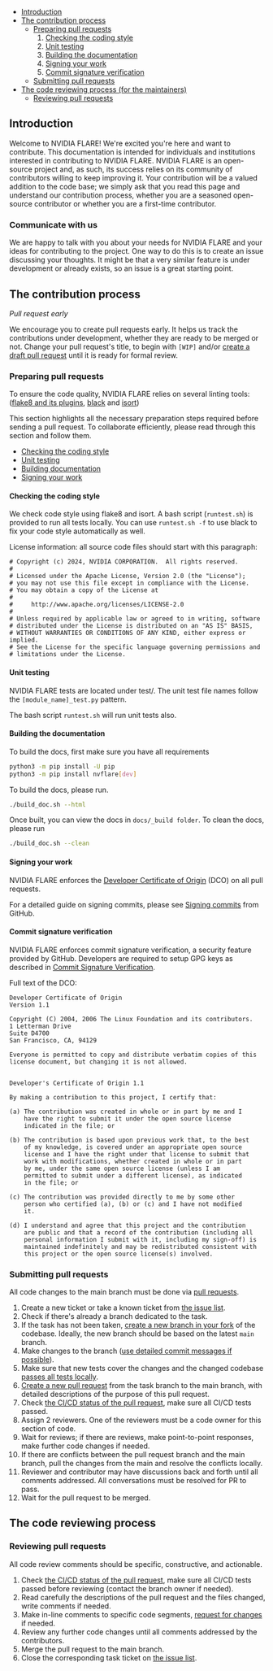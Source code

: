 - [Introduction](#introduction)
- [The contribution process](#the-contribution-process)
  * [Preparing pull requests](#preparing-pull-requests)
    1. [Checking the coding style](#checking-the-coding-style)
    1. [Unit testing](#unit-testing)
    1. [Building the documentation](#building-the-documentation)
    1. [Signing your work](#signing-your-work)
    1. [Commit signature verification](#commit-signature-verification)
  * [Submitting pull requests](#submitting-pull-requests)
- [The code reviewing process (for the maintainers)](#the-code-reviewing-process)
  * [Reviewing pull requests](#reviewing-pull-requests)

## Introduction


Welcome to NVIDIA FLARE! We're excited you're here and want to contribute.
This documentation is intended for individuals and institutions interested in contributing to NVIDIA FLARE.
NVIDIA FLARE is an open-source project and, as such, its success relies on its community of contributors willing to keep improving it.
Your contribution will be a valued addition to the code base;
we simply ask that you read this page and understand our contribution process, whether you are a seasoned open-source contributor or whether you are a first-time contributor.

### Communicate with us

We are happy to talk with you about your needs for NVIDIA FLARE and your ideas for contributing to the project.
One way to do this is to create an issue discussing your thoughts. It might be that a very similar feature is under development or already exists, so an issue is a great starting point.

## The contribution process

_Pull request early_

We encourage you to create pull requests early.
It helps us track the contributions under development, whether they are ready to be merged or not. Change your pull request's title, to begin with `[WIP]` and/or [create a draft pull request](https://docs.github.com/en/github/collaborating-with-issues-and-pull-requests/about-pull-requests#draft-pull-requests) until it is ready for formal review.


### Preparing pull requests
To ensure the code quality, NVIDIA FLARE relies on several linting tools:
([flake8 and its plugins](https://github.com/pycqa/flake8), [black](https://github.com/psf/black) and [isort](https://github.com/timothycrosley/isort))

This section highlights all the necessary preparation steps required before sending a pull request.
To collaborate efficiently, please read through this section and follow them.

* [Checking the coding style](#checking-the-coding-style)
* [Unit testing](#unit-testing)
* [Building documentation](#building-the-documentation)
* [Signing your work](#signing-your-work)


#### Checking the coding style
We check code style using flake8 and isort.
A bash script (`runtest.sh`) is provided to run all tests locally.
You can use `runtest.sh -f` to use black to fix your code style automatically as well.

License information: all source code files should start with this paragraph:
```
# Copyright (c) 2024, NVIDIA CORPORATION.  All rights reserved.
#
# Licensed under the Apache License, Version 2.0 (the "License");
# you may not use this file except in compliance with the License.
# You may obtain a copy of the License at
#
#     http://www.apache.org/licenses/LICENSE-2.0
#
# Unless required by applicable law or agreed to in writing, software
# distributed under the License is distributed on an "AS IS" BASIS,
# WITHOUT WARRANTIES OR CONDITIONS OF ANY KIND, either express or implied.
# See the License for the specific language governing permissions and
# limitations under the License.

```

#### Unit testing
NVIDIA FLARE tests are located under test/.
The unit test file names follow the `[module_name]_test.py` pattern.

The bash script `runtest.sh` will run unit tests also.

#### Building the documentation
To build the docs, first make sure you have all requirements

```bash
python3 -m pip install -U pip
python3 -m pip install nvflare[dev]
```

To build the docs, please run. 

```bash
./build_doc.sh --html
```

Once built, you can view the docs in `docs/_build folder`. To clean the docs, please run

```bash
./build_doc.sh --clean
```

#### Signing your work
NVIDIA FLARE enforces the [Developer Certificate of Origin](https://developercertificate.org/) (DCO) on all pull requests.

For a detailed guide on signing commits, please see [Signing commits](https://docs.github.com/en/authentication/managing-commit-signature-verification/signing-commits) from GitHub.

#### Commit signature verification
NVIDIA FLARE enforces commit signature verification, a security feature provided by GitHub. Developers are required to setup GPG keys as described in [Commit Signature Verification](https://docs.github.com/en/authentication/managing-commit-signature-verification/about-commit-signature-verification#gpg-commit-signature-verification).

Full text of the DCO:
```
Developer Certificate of Origin
Version 1.1

Copyright (C) 2004, 2006 The Linux Foundation and its contributors.
1 Letterman Drive
Suite D4700
San Francisco, CA, 94129

Everyone is permitted to copy and distribute verbatim copies of this
license document, but changing it is not allowed.


Developer's Certificate of Origin 1.1

By making a contribution to this project, I certify that:

(a) The contribution was created in whole or in part by me and I
    have the right to submit it under the open source license
    indicated in the file; or

(b) The contribution is based upon previous work that, to the best
    of my knowledge, is covered under an appropriate open source
    license and I have the right under that license to submit that
    work with modifications, whether created in whole or in part
    by me, under the same open source license (unless I am
    permitted to submit under a different license), as indicated
    in the file; or

(c) The contribution was provided directly to me by some other
    person who certified (a), (b) or (c) and I have not modified
    it.

(d) I understand and agree that this project and the contribution
    are public and that a record of the contribution (including all
    personal information I submit with it, including my sign-off) is
    maintained indefinitely and may be redistributed consistent with
    this project or the open source license(s) involved.
```

### Submitting pull requests
All code changes to the main branch must be done via [pull requests](https://help.github.com/en/github/collaborating-with-issues-and-pull-requests/proposing-changes-to-your-work-with-pull-requests).
1. Create a new ticket or take a known ticket from [the issue list][NVIDIA FLARE issue list].
2. Check if there's already a branch dedicated to the task.
3. If the task has not been taken, [create a new branch in your fork](https://help.github.com/en/github/collaborating-with-issues-and-pull-requests/creating-a-pull-request-from-a-fork)
of the codebase.
Ideally, the new branch should be based on the latest `main` branch.
4. Make changes to the branch ([use detailed commit messages if possible](https://chris.beams.io/posts/git-commit/)).
5. Make sure that new tests cover the changes and the changed codebase [passes all tests locally](#unit-testing).
6. [Create a new pull request](https://help.github.com/en/desktop/contributing-to-projects/creating-a-pull-request) from the task branch to the main branch, with detailed descriptions of the purpose of this pull request.
7. Check [the CI/CD status of the pull request][github ci], make sure all CI/CD tests passed.
8. Assign 2 reviewers. One of the reviewers must be a code owner for this section of code.
9. Wait for reviews; if there are reviews, make point-to-point responses, make further code changes if needed.
10. If there are conflicts between the pull request branch and the main branch, pull the changes from the main and resolve the conflicts locally.
11. Reviewer and contributor may have discussions back and forth until all comments addressed. All conversations must be resolved for PR to pass.
12. Wait for the pull request to be merged.

## The code reviewing process


### Reviewing pull requests
All code review comments should be specific, constructive, and actionable.
1. Check [the CI/CD status of the pull request][github ci], make sure all CI/CD tests passed before reviewing (contact the branch owner if needed).
2. Read carefully the descriptions of the pull request and the files changed, write comments if needed.
3. Make in-line comments to specific code segments, [request for changes](https://help.github.com/en/github/collaborating-with-issues-and-pull-requests/about-pull-request-reviews) if needed.
4. Review any further code changes until all comments addressed by the contributors.
5. Merge the pull request to the main branch.
6. Close the corresponding task ticket on [the issue list][NVIDIA FLARE issue list].

[github ci]: https://github.com/NVIDIA/NVFlare/actions
[NVIDIA FLARE issue list]: https://github.com/NVIDIA/NVFlare/issues
